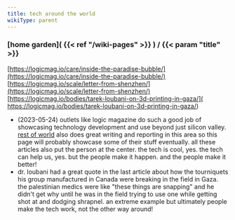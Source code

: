 ```yaml
---
title: tech around the world
wikiType: parent
---
```

### [home garden]( {{< ref "/wiki-pages" >}} ) / {{< param "title" >}}

[https://logicmag.io/care/inside-the-paradise-bubble/](https://logicmag.io/care/inside-the-paradise-bubble/)
[https://logicmag.io/scale/letter-from-shenzhen/](https://logicmag.io/scale/letter-from-shenzhen/)  
[https://logicmag.io/bodies/tarek-loubani-on-3d-printing-in-gaza/](
https://logicmag.io/bodies/tarek-loubani-on-3d-printing-in-gaza/)
- (2023-05-24) outlets like logic magazine do such a good job of showcasing technology development and use beyond 
just silicon valley. [rest of world](https://restofworld.org/) also does great writing and reporting in this area 
so this page will probably showcase some of their stuff eventually. all these articles also put the person at the 
center. the tech is cool, yes. the tech can help us, yes. but the people make it happen. and the people make it 
better! 
- dr. loubani had a great quote in the last article about how the tourniquets his group manufactured in Canada 
were breaking in the field in Gaza. the palestinian medics were like "these things are snapping" and he didn't 
get why until he was in the field trying to use one while getting shot at and dodging shrapnel. an extreme example 
but ultimately people make the tech work, not the other way around!
